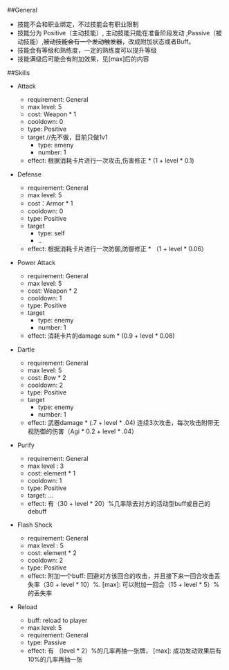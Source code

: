 ##General
- 技能不会和职业绑定，不过技能会有职业限制
- 技能分为 Positive（主动技能）, 主动技能只能在准备阶段发动 ;Passive（被动技能）,~~被动技能会有一个发动触发器~~，改成附加状态或者Buff。
- 技能会有等级和熟练度，一定的熟练度可以提升等级
- 技能满级后可能会有附加效果，见[max]后的内容

##Skills
- Attack
	- requirement: General
	- max level: 5
    - cost: Weapon * 1
    - cooldown: 0
    - type: Positive
    - target    //先不做，目前只做1v1
    	- type: emeny
    	- number: 1
    - effect: 根据消耗卡片进行一次攻击,伤害修正 * (1 + level * 0.1)

- Defense
	- requirement: General
	- max level: 5
    - cost：Armor * 1
    - cooldown: 0
    - type: Positive
    - target
    	- type: self
    	- ..
    - effect: 根据消耗卡片进行一次防御,防御修正 * （1 + level * 0.06）

- Power Attack
	- requirement: General
	- max level: 5
    - cost: Weapon * 2
    - cooldown: 1
    - type: Positive
    - target
    	- type: enemy
    	- number: 1
    - effect: 消耗卡片的damage sum * (0.9 + level * 0.08)

- Dartle
	- requirement: General
	- max level: 5
    - cost: *Bow* * 2
    - cooldown: 2
    - type: Positive
    - target
    	- type: enemy
    	- number: 1
    - effect: 武器damage * (.7 + level * .04) 连续3次攻击，每次攻击附带无视防御的伤害（Agi * 0.2 + level * .04）

- Purify
	- requirement: General
	- max level : 3
    - cost: element * 1
    - cooldown: 1
    - type: Positive
    - target: ...
    - effect: 有（30 + level * 20）%几率除去对方的活动型buff或自己的debuff

- Flash Shock
	- requirement: General
	- max level : 5
	- cost: element * 2
	- cooldown: 2
	- type: Positive
	- effect: 附加一个buff: 回避对方该回合的攻击，并且接下来一回合攻击丢失率（30 + level * 10）%. [max]: 可以附加一回合（15 + level * 5）%的丢失率

- Reload
	- buff: reload to player
	- max level: 5
	- requirement: General
    - type: Passive
    - effect: 有 （level * 2）%的几率再抽一张牌， [max]: 成功发动效果后有10%的几率再抽一张
